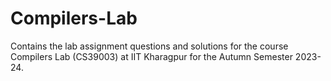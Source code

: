 # Compilers-Lab

Contains the lab assignment questions and solutions for the course Compilers Lab (CS39003) at IIT Kharagpur for the Autumn Semester 2023-24.
